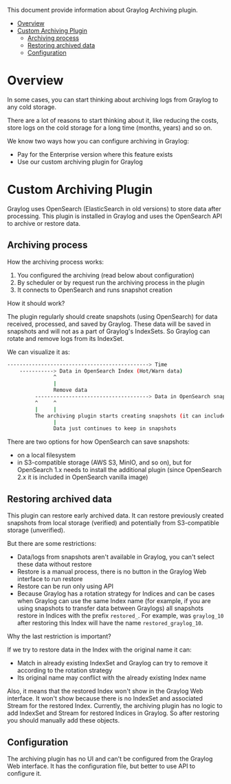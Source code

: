 This document provide information about Graylog Archiving plugin.

* [Overview](#overview)
* [Custom Archiving Plugin](#custom-archiving-plugin)
  * [Archiving process](#archiving-process)
  * [Restoring archived data](#restoring-archived-data)
  * [Configuration](#configuration)

# Overview

In some cases, you can start thinking about archiving logs from Graylog to any cold storage.

There are a lot of reasons to start thinking about it, like reducing the costs, store logs
on the cold storage for a long time (months, years) and so on.

We know two ways how you can configure archiving in Graylog:

* Pay for the Enterprise version where this feature exists
* Use our custom archiving plugin for Graylog

# Custom Archiving Plugin

Graylog uses OpenSearch (ElasticSearch in old versions) to store data after processing.
This plugin is installed in Graylog and uses the OpenSearch API to archive or restore data.

## Archiving process

How the archiving process works:

1. You configured the archiving (read below about configuration)
2. By scheduler or by request run the archiving process in the plugin
3. It connects to OpenSearch and runs snapshot creation

How it should work?

The plugin regularly should create snapshots (using OpenSearch) for data received, processed, and saved by Graylog.
These data will be saved in snapshots and will not as a part of Graylog's IndexSets.
So Graylog can rotate and remove logs from its IndexSet.

We can visualize it as:

```bash
----------------------------------------------> Time
    -----------> Data in OpenSearch Index (Hot/Warn data)
               ^
               |
               Remove data
         -------------------------------------> Data in OpenSearch snapshot (Cold data)
         ^     ^
         |     |
         The archiving plugin starts creating snapshots (it can include old data from already existing indices)
               |
               Data just continues to keep in snapshots
```

There are two options for how OpenSearch can save snapshots:

* on a local filesystem
* in S3-compatible storage (AWS S3, MinIO, and so on), but for OpenSearch 1.x needs to install the additional plugin
  (since OpenSearch 2.x it is included in OpenSearch vanilla image)

## Restoring archived data

This plugin can restore early archived data. It can restore previously created snapshots from local storage (verified)
and potentially from S3-compatible storage (unverified).

But there are some restrictions:

* Data/logs from snapshots aren't available in Graylog, you can't select these data without restore
* Restore is a manual process, there is no button in the Graylog Web interface to run restore
* Restore can be run only using API
* Because Graylog has a rotation strategy for Indices and can be cases when Graylog can use the same Index name
  (for example, if you are using snapshots to transfer data between Graylogs) all snapshots restore in Indices
  with the prefix `restored_`. For example, was `graylog_10` after restoring this Index will have
  the name `restored_graylog_10`.

Why the last restriction is important?

If we try to restore data in the Index with the original name it can:

* Match in already existing IndexSet and Graylog can try to remove it according to the rotation strategy
* Its original name may conflict with the already existing Index name

Also, it means that the restored Index won't show in the Graylog Web interface. It won't show because there is no
IndexSet and associated Stream for the restored Index.
Currently, the archiving plugin has no logic to add IndexSet and Stream for restored Indices in Graylog.
So after restoring you should manually add these objects.

## Configuration

The archiving plugin has no UI and can't be configured from the Graylog Web interface.
It has the configuration file, but better to use API to configure it.
